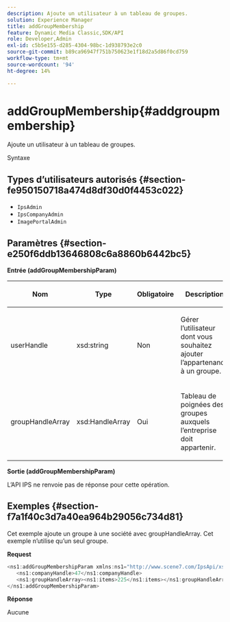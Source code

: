 ```yaml
---
description: Ajoute un utilisateur à un tableau de groupes.
solution: Experience Manager
title: addGroupMembership
feature: Dynamic Media Classic,SDK/API
role: Developer,Admin
exl-id: c5b5e155-d285-4304-98bc-1d938793e2c0
source-git-commit: b89ca96947f751b750623e1f18d2a5d86f0cd759
workflow-type: tm+mt
source-wordcount: '94'
ht-degree: 14%

---
```


# addGroupMembership{#addgroupmembership}

Ajoute un utilisateur à un tableau de groupes.

Syntaxe

## Types d’utilisateurs autorisés {#section-fe950150718a474d8df30d0f4453c022}

* `IpsAdmin`
* `IpsCompanyAdmin`
* `ImagePortalAdmin`

## Paramètres {#section-e250f6ddb13646808c6a8860b6442bc5}

**Entrée (addGroupMembershipParam)**

<table id="table_71AD8902E4854CA5A12379DBA4DF17C7"> 
 <thead> 
  <tr> 
   <th colname="col1" class="entry"> <p>Nom </p> </th> 
   <th colname="col2" class="entry"> <p>Type </p> </th> 
   <th colname="col3" class="entry"> <p>Obligatoire </p> </th> 
   <th colname="col4" class="entry"> <p>Description </p> </th> 
  </tr> 
 </thead>
 <tbody> 
  <tr> 
   <td colname="col1"> <span class="codeph"> <span class="varname"> userHandle</span> </span> </td> 
   <td colname="col2"> <span class="codeph"> xsd:string</span> </td> 
   <td colname="col3"> <p>Non </p> </td> 
   <td colname="col4"> <p>Gérer l’utilisateur dont vous souhaitez ajouter l’appartenance à un groupe. </p> </td> 
  </tr> 
  <tr> 
   <td colname="col1"> <span class="codeph"> <span class="varname"> groupHandleArray</span> </span> </td> 
   <td colname="col2"> <span class="codeph"> xsd:HandleArray</span> </td> 
   <td colname="col3"> <p>Oui </p> </td> 
   <td colname="col4"> <p>Tableau de poignées des groupes auxquels l’entreprise doit appartenir. </p> </td> 
  </tr> 
 </tbody> 
</table>

**Sortie (addGroupMembershipParam)**

L’API IPS ne renvoie pas de réponse pour cette opération.

## Exemples {#section-f7a1f40c3d7a40ea964b29056c734d81}

Cet exemple ajoute un groupe à une société avec groupHandleArray. Cet exemple n’utilise qu’un seul groupe.

**Request**

```java {.line-numbers}
<ns1:addGroupMembershipParam xmlns:ns1="http://www.scene7.com/IpsApi/xsd">
   <ns1:companyHandle>47</ns1:companyHandle>
   <ns1:groupHandleArray><ns1:items>225</ns1:items></ns1:groupHandleArray>
</ns1:addGroupMembershipParam>
```

**Réponse**

Aucune
